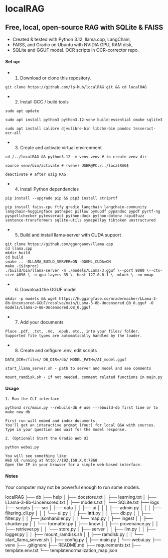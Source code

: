 # localRAG

## Free, local, open-source RAG with SQLite & FAISS

- Created & tested with Python 3.12, llama.cpp, LangChain, 
- FAISS, and Gradio on Ubuntu with NVIDIA GPU, RAM disk,
- SQLite and GGUF model. OCR scripts in OCR-corrector repo.

#### Set up:

- 1. Download or clone this repository.

```
git clone https://github.com/lp-hub/localRAG.git && cd localRAG
```

- 2. Install GCC / build tools

```
sudo apt update

sudo apt install python3 python3.12-venv build-essential cmake sqlite3

sudo apt install calibre djvulibre-bin libchm-bin pandoc tesseract-ocr-all
```

- 3. Create and activate virtual environment

```
cd /../localRAG && python3.12 -m venv venv # to create venv dir

source venv/bin/activate # (venv) USER@PC:/../localRAG$

deactivate # after usig RAG
```

- 4. Install Python dependencies

```
pip install --upgrade pip && pip3 install striprtf

pip install faiss-cpu ftfy gradio langchain langchain-community langchain-huggingface pathspec pillow pymupdf pypandoc pypdf pyrtf-ng pyspellchecker pytesseract python-docx python-dotenv rapidfuzz sentence-transformers sqlite-utils symspellpy tiktoken unstructured
```

- 5. Build and install llama-server with CUDA support

```
git clone https://github.com/ggerganov/llama.cpp
cd llama.cpp
mkdir build
cd build
cmake .. -DLLAMA_BUILD_SERVER=ON -DGGML_CUDA=ON
make -j$(nproc)
./build/bin/llama-server -m ./models/LLama-3.gguf \--port 8080 \--ctx-size 4096 \--n-gpu-layers 35 \--host 127.0.0.1 \--mlock \--no-mmap
```

- 6. Download the GGUF model

```
mkdir -p models && wget https://huggingface.co/mradermacher/LLama-3-8b-Uncensored-GGUF/resolve/main/LLama-3-8b-Uncensored.Q8_0.gguf -O models/Llama-3-8B-Uncensored.Q8_0.gguf
```

- 7. Add your documents

```
Place .pdf, .txt, .md, .epub, etc., into your files/ folder.
Supported file types are automatically handled by the loader.
```

- 8. Create and onfigure .env, edit scripts

```
DATA_DIR=/files/ DB_DIR=/db/ MODEL_PATH=/AI_model.gguf

start_llama_server.sh - path to server and model and see comments

mount_ramdisk.sh - if not needed, comment related functions in main.py
```

#### Usage
```
1. Run the CLI interface

python3 src/main.py --rebuild-db # use --rebuild-db first time or to make new db

First run will embed and index documents.
You'll get an interactive prompt (You:) for local Q&A with sources.
Type in your question and wait for the model response.

2. (Optional) Start the Gradio Web UI

python webui.py

You will see something like:
Web UI running at http://192.168.X.X:7860
Open the IP in your browser for a simple web-based interface.
```
#### Notes

Your computer may not be powerful enough to run some models.

localRAG
├── db
├── help
│   ├── docstore.txt
│   ├── learning.txt
│   ├── LLama-3-8b-Uncensored.txt
│   ├── models.txt
│   └── SQLite.txt
├── logs
├── scripts
├── src
│   ├── data
│   │   ├── ui
│   │   │   ├── admin.py
│   │   │   ├── filtering_cli.py
│   │   │   └── ui.py
│   │   ├── __init__.py
│   │   ├── db.py
│   │   ├── filter.py
│   │   ├── jsonhandler.py
│   │   └── map.py
│   ├── ingest
│   │   ├── chunker.py
│   │   └── formatter.py
│   ├── know
│   │   ├── provenance.py
│   │   ├── retriever.py
│   │   └── store.py
│   ├── server
│   │   ├── llm.py
│   │   ├── logger.py
│   │   ├── mount_ramdisk.sh
│   │   ├── ramdisk.py
│   │   └── start_llama_server.sh
│   ├── config.py
│   ├── main.py
│   └── webui.py
├── venv
├── .gitignore
├── README.md
├── requirements.txt
├── template.env.txt
└── templatenormalization_map.json
